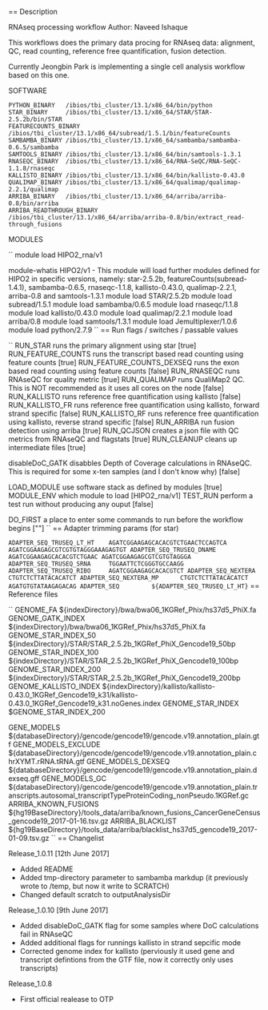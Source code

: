 == Description

RNAseq processing workflow
Author: Naveed Ishaque

This workflows does the primary data procing for RNAseq data: alignment, QC, read counting, reference free quantification, fusion detection.

Currently Jeongbin Park is implementing a single cell analysis workflow based on this one.

SOFTWARE
```
PYTHON_BINARY   /ibios/tbi_cluster/13.1/x86_64/bin/python
STAR_BINARY     /ibios/tbi_cluster/13.1/x86_64/STAR/STAR-2.5.2b/bin/STAR
FEATURECOUNTS_BINARY    /ibios/tbi_cluster/13.1/x86_64/subread/1.5.1/bin/featureCounts
SAMBAMBA_BINARY /ibios/tbi_cluster/13.1/x86_64/sambamba/sambamba-0.6.5/sambamba
SAMTOOLS_BINARY /ibios/tbi_cluster/13.1/x86_64/bin/samtools-1.3.1
RNASEQC_BINARY  /ibios/tbi_cluster/13.1/x86_64/RNA-SeQC/RNA-SeQC-1.1.8/rnaseqc
KALLISTO_BINARY /ibios/tbi_cluster/13.1/x86_64/bin/kallisto-0.43.0
QUALIMAP_BINARY /ibios/tbi_cluster/13.1/x86_64/qualimap/qualimap-2.2.1/qualimap
ARRIBA_BINARY   /ibios/tbi_cluster/13.1/x86_64/arriba/arriba-0.8/bin/arriba
ARRIBA_READTHROUGH_BINARY       /ibios/tbi_cluster/13.1/x86_64/arriba/arriba-0.8/bin/extract_read-through_fusions
```
MODULES

``
module load HIPO2_rna/v1

module-whatis    HIPO2/v1 - This module will load further modules defined for HIPO2 in specific versions, namely: star-2.5.2b, featureCounts(subread-1.4.1), sambamba-0.6.5, rnaseqc-1.1.8, kallisto-0.43.0, qualimap-2.2.1, arriba-0.8 and 
samtools-1.3.1 
module           load STAR/2.5.2b 
module           load subread/1.5.1 
module           load sambamba/0.6.5 
module           load rnaseqc/1.1.8 
module           load kallisto/0.43.0 
module           load qualimap/2.2.1 
module           load arriba/0.8 
module           load samtools/1.3.1 
module           load Jemultiplexer/1.0.6 
module           load python/2.7.9 
``
== Run flags / switches / passable values

``
RUN_STAR			runs the primary alignment using star [true]
RUN_FEATURE_COUNTS		runs the transcript based read counting using feature counts [true]
RUN_FEATURE_COUNTS_DEXSEQ	runs the exon based read counting using feature counts [false]
RUN_RNASEQC			runs RNAseQC for quality metric [true]
RUN_QUALIMAP			runs QualiMap2 QC. This is NOT recommended as it uses all cores on the node [false]
RUN_KALLISTO			runs reference free quantification using kallisto [false]
RUN_KALLISTO_FR			runs reference free quantification using kallisto, forward strand specific [false]
RUN_KALLISTO_RF			runs reference free quantification using kallisto, reverse strand specific [false]
RUN_ARRIBA 			run fusion detection using arriba [true]
RUN_QCJSON			creates a json file with QC metrics from RNAseQC and flagstats [true]
RUN_CLEANUP			cleans up intermediate files [true]

disableDoC_GATK			disabbles Depth of Coverage calculations in RNAseQC. This is required for some x-ten samples (and I don't know why) [false]

LOAD_MODULE			use software stack as defined by modules [true]
MODULE_ENV			which module to load [HIPO2_rna/v1]
TEST_RUN			perform a test run without producing any ouput [false]

DO_FIRST			a place to enter some commands to run before the workflow begins [""]
``
== Adapter trimming params (for star)

``
ADAPTER_SEQ_TRUSEQ_LT_HT	AGATCGGAAGAGCACACGTCTGAACTCCAGTCA AGATCGGAAGAGCGTCGTGTAGGGAAAGAGTGT
ADAPTER_SEQ_TRUSEQ_DNAME	AGATCGGAAGAGCACACGTCTGAAC AGATCGGAAGAGCGTCGTGTAGGGA
ADAPTER_SEQ_TRUSEQ_SRNA		TGGAATTCTCGGGTGCCAAGG
ADAPTER_SEQ_TRUSEQ_RIBO		AGATCGGAAGAGCACACGTCT
ADAPTER_SEQ_NEXTERA		CTGTCTCTTATACACATCT
ADAPTER_SEQ_NEXTERA_MP		CTGTCTCTTATACACATCT AGATGTGTATAAGAGACAG
ADAPTER_SEQ			${ADAPTER_SEQ_TRUSEQ_LT_HT}
``
== Reference files

``
GENOME_FA			${indexDirectory}/bwa/bwa06_1KGRef_Phix/hs37d5_PhiX.fa
GENOME_GATK_INDEX		${indexDirectory}/bwa/bwa06_1KGRef_Phix/hs37d5_PhiX.fa
GENOME_STAR_INDEX_50		${indexDirectory}/STAR/STAR_2.5.2b_1KGRef_PhiX_Gencode19_50bp
GENOME_STAR_INDEX_100		${indexDirectory}/STAR/STAR_2.5.2b_1KGRef_PhiX_Gencode19_100bp
GENOME_STAR_INDEX_200		${indexDirectory}/STAR/STAR_2.5.2b_1KGRef_PhiX_Gencode19_200bp
GENOME_KALLISTO_INDEX		${indexDirectory}/kallisto/kallisto-0.43.0_1KGRef_Gencode19_k31/kallisto-0.43.0_1KGRef_Gencode19_k31.noGenes.index
GENOME_STAR_INDEX		$GENOME_STAR_INDEX_200

GENE_MODELS			${databaseDirectory}/gencode/gencode19/gencode.v19.annotation_plain.gtf
GENE_MODELS_EXCLUDE		${databaseDirectory}/gencode/gencode19/gencode.v19.annotation_plain.chrXYMT.rRNA.tRNA.gtf
GENE_MODELS_DEXSEQ		${databaseDirectory}/gencode/gencode19/gencode.v19.annotation_plain.dexseq.gff
GENE_MODELS_GC			${databaseDirectory}/gencode/gencode19/gencode.v19.annotation_plain.transcripts.autosomal_transcriptTypeProteinCoding_nonPseudo.1KGRef.gc
ARRIBA_KNOWN_FUSIONS		${hg19BaseDirectory}/tools_data/arriba/known_fusions_CancerGeneCensus_gencode19_2017-01-16.tsv.gz
ARRIBA_BLACKLIST		${hg19BaseDirectory}/tools_data/arriba/blacklist_hs37d5_gencode19_2017-01-09.tsv.gz
``
== Changelist

Release_1.0.11 [12th June 2017]

- Added README
- Added tmp-directory parameter to sambamba markdup (it previously wrote to /temp, but now it write to SCRATCH)
- Changed default scratch to outputAnalysisDir

Release_1.0.10 [9th June 2017]

- Added disableDoC_GATK flag for some samples where DoC calculations fail in RNAseQC
- Added additional flags for runnings kallisto in strand sepcific mode
- Corrected genome index for kallisto (perviously it used gene and transcript defintions from the GTF file, now it correctly only uses transcripts)

Release_1.0.8

- First official realease to OTP
